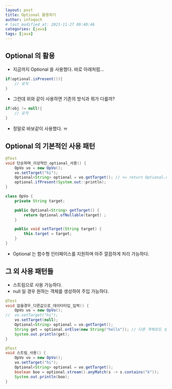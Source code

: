 ```yaml
---
layout: post
title: Optional 활용하기
author: infoqoch
# last_modified_at: 2021-11-27 09:40:46
categories: [java]
tags: [java]
---
```


## Optional 의 활용
- 지금까지 Optional 을 사용했다. 바로 아래처럼...
```java
if(optional.isPresent()){
    // 로직
}
```
- 그런데 위와 같이 사용하면 기존의 방식과 뭐가 다를까?
```java
if(obj != null){
    // 로직
}
```
- 정말로 바보같이 사용했다. ㅠ 

## Optional 의 기본적인 사용 패턴
```java
@Test
void 단순하며_이상적인_optional_사용() {
    OpVo vo = new OpVo();
    vo.setTarget("hi");
    Optional<String> optional = vo.getTarget(); // <= return Optional.ofNullable(this.target); 
    optional.ifPresent(System.out::println);
}

class OpVo {
    private String target;

    public Optional<String> getTarget() { 
        return Optional.ofNullable(target) ;
    }

    public void setTarget(String target) {
        this.target = target;
    }
}
```
- Optional 는 함수형 인터페이스를 지원하며 아주 깔끔하게 처리 가능하다.

## 그 외 사용 패턴들 
- 스트림으로 사용 가능하다.
- null 일 경우 원하는 객체를 생성하여 주입 가능하다. 
```java
@Test
void 없을경우_다른값으로_데이타타입_입력() {
    OpVo vo = new OpVo();
//	vo.setTarget("hi");
    vo.setTarget(null);
    Optional<String> optional = vo.getTarget();
    String get = optional.orElse(new String("hello")); // 다른 객체로도 생성 가능. 제너릭형태
    System.out.println(get);
}

@Test
void 스트림_사용() {
    OpVo vo = new OpVo();
    vo.setTarget("hi");
    Optional<String> optional = vo.getTarget();
    boolean boo = optional.stream().anyMatch(s -> s.contains("k"));
    System.out.println(boo);
}


```